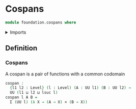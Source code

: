 # Cospans

```agda
module foundation.cospans where
```

<details><summary>Imports</summary>

```agda
open import foundation.dependent-pair-types
open import foundation.universe-levels

open import foundation-core.cartesian-product-types
```

</details>

## Definition

### Cospans

A cospan is a pair of functions with a common codomain

```agda
cospan :
  {l1 l2 : Level} (l : Level) (A : UU l1) (B : UU l2) →
  UU (l1 ⊔ l2 ⊔ lsuc l)
cospan l A B =
  Σ (UU l) (λ X → (A → X) × (B → X))
```
